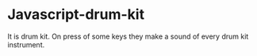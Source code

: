 # Javascript-drum-kit
It is drum kit. On press of some keys they make a sound of every drum kit instrument.
